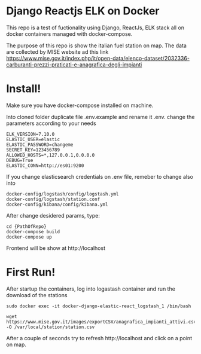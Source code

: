 # Django Reactjs ELK on Docker

This repo is a test of fuctionality using Django, ReactJs, ELK stack all on docker containers managed with docker-compose.

The purpose of this repo is show the italian fuel station on map.
The data are collected by MISE website ad this link https://www.mise.gov.it/index.php/it/open-data/elenco-dataset/2032336-carburanti-prezzi-praticati-e-anagrafica-degli-impianti

# Install!

  Make sure you have docker-compose installed on machine.
  
Into cloned folder duplicate file .env.example and rename it .env.
change the parameters according to your needs

    ELK_VERSION=7.10.0
    ELASTIC_USER=elastic
    ELASTIC_PASSWORD=changeme
    SECRET_KEY=123456789
    ALLOWED_HOSTS=*,127.0.0.1,0.0.0.0
    DEBUG=True
    ELASTIC_CONN=http://es01:9200

If you change elasticsearch credentials on .env file, remeber to change also into 

    docker-config/logstash/config/logstash.yml
    docker-config/logstash/station.conf
    docker-config/kibana/config/kibana.yml

After change desidered params, type:

    cd {PathOfRepo}
    docker-compose build
    docker-compose up

Frontend will be show at http://localhost


# First Run!

After startup the containers, log into logastash container and run the download of the stations

    sudo docker exec -it docker-django-elastic-react_logstash_1 /bin/bash
    
    wget https://www.mise.gov.it/images/exportCSV/anagrafica_impianti_attivi.csv -O /var/local/station/station.csv

After a couple of seconds try to refresh http://localhost and click on a point on map.